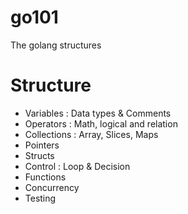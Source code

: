 # go101
The golang structures

# Structure
- Variables : Data types & Comments
- Operators : Math, logical and relation
- Collections : Array, Slices, Maps
- Pointers
- Structs
- Control : Loop & Decision
- Functions
- Concurrency
- Testing